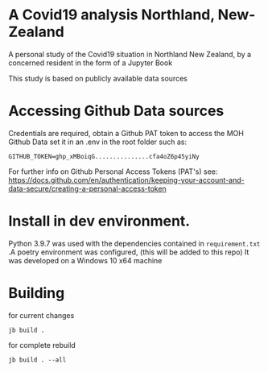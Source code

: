 # A Covid19 analysis Northland, New-Zealand

A personal study of the Covid19 situation in Northland New Zealand, by a concerned resident in the form of a Jupyter Book

This study is based on publicly available data sources

# Accessing Github Data sources
Credentials are required,  obtain a Github PAT token to access the MOH Github Data
set it in an .env in the root folder such as:

```
GITHUB_TOKEN=ghp_xMBoiqG...............cfa4oZ6p45yiNy
```

For further info on Github Personal Access Tokens (PAT's) see: https://docs.github.com/en/authentication/keeping-your-account-and-data-secure/creating-a-personal-access-token


# Install in dev environment.

Python 3.9.7 was used with the dependencies contained in `requirement.txt` .A  poetry environment was configured, (this will be added to this repo)
It was developed on a Windows 10 x64 machine

# Building

for current changes
```
jb build .
```

for complete rebuild
```
jb build . --all
```
